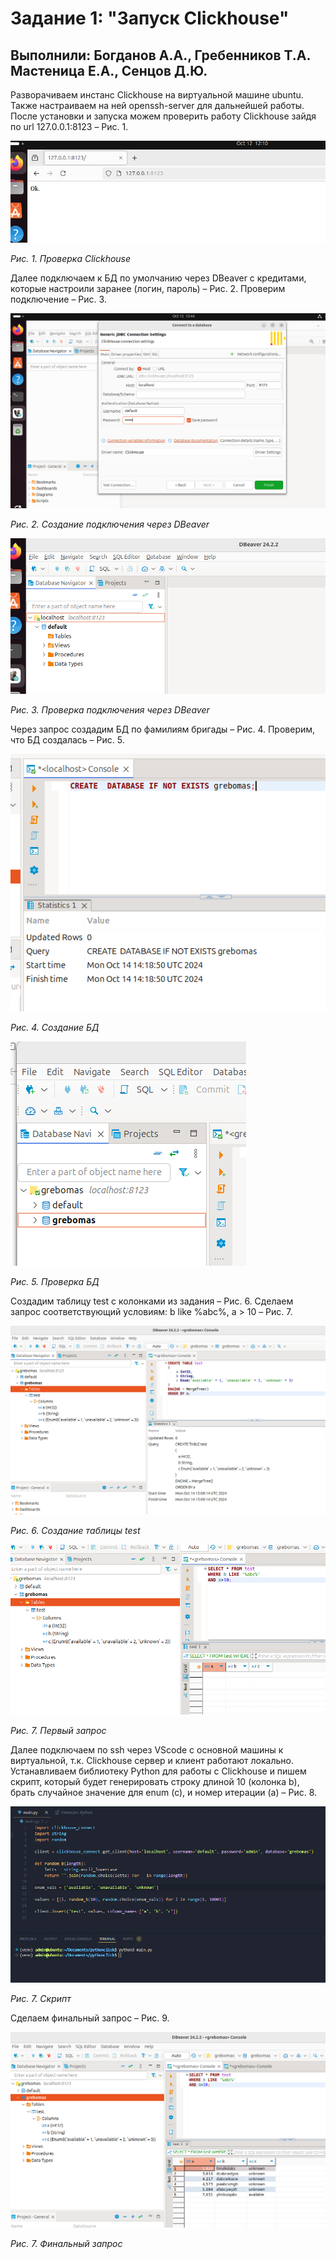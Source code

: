 # Задание 1: "Запуск Clickhouse"
## Выполнили: Богданов А.А., Гребенников Т.А. Мастеница Е.А., Сенцов Д.Ю.

Разворачиваем инстанс Clickhouse на виртуальной машине ubuntu. Также настраиваем на ней openssh-server для дальнейшей работы. После установки и запуска можем проверить работу Clickhouse зайдя по url 127.0.0.1:8123 – Рис. 1.

![alt text](<1_проверка подключения.png>)

*Рис. 1. Проверка Clickhouse*

Далее подключаем к БД по умолчанию через DBeaver с кредитами, которые настроили заранее (логин, пароль) – Рис. 2. Проверим подключение – Рис. 3.

![alt text](<2_создаем подключение через дбивер.png>)

*Рис. 2. Создание подключения через DBeaver*

![alt text](<3_проверка подключения.png>)

*Рис. 3. Проверка подключения через DBeaver*

Через запрос создадим БД по фамилиям бригады – Рис. 4. Проверим, что БД создалась – Рис. 5.

![alt text](<4_создание бд.png>)

*Рис. 4. Создание БД*

![alt text](<5_проверка бд.png>)

*Рис. 5. Проверка БД*

Создадим таблицу test с колонками из задания – Рис. 6. Сделаем запрос соответствующий условиям: b like %abc%, a > 10 – Рис. 7.

![alt text](<6_создание таблицы test.png>)

*Рис. 6. Создание таблицы test*

![alt text](<7_первый запрос.png>)

*Рис. 7. Первый запрос*



Далее подключаем по ssh через VScode с основной машины к виртуальной, т.к. Clickhouse сервер и клиент работают локально. Устанавливаем библиотеку Python для работы с Clickhouse и пишем скрипт, который будет генерировать строку длиной 10 (колонка b), брать случайное значение для enum (c), и номер итерации (a) – Рис. 8.

![alt text](<8_заполняем тестовыми данными.png>)

*Рис. 7. Скрипт*

Сделаем финальный запрос – Рис. 9.

![alt text](<9_второй запрос.png>)

*Рис. 7. Финальный запрос*
